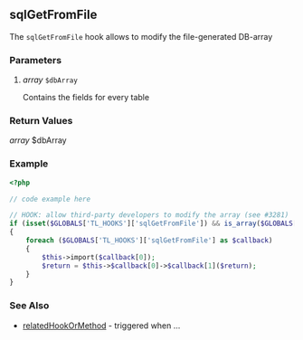 sqlGetFromFile
----------------

The `sqlGetFromFile` hook allows to modify the file-generated DB-array



### Parameters ###

1. *array* `$dbArray`

	Contains the fields for every table



### Return Values ###

*array* $dbArray


### Example ###

```php
<?php

// code example here

// HOOK: allow third-party developers to modify the array (see #3281)
if (isset($GLOBALS['TL_HOOKS']['sqlGetFromFile']) && is_array($GLOBALS['TL_HOOKS']['sqlGetFromFile']))
{
	foreach ($GLOBALS['TL_HOOKS']['sqlGetFromFile'] as $callback)
	{
		$this->import($callback[0]);
		$return = $this->$callback[0]->$callback[1]($return);
	}
}

```


### See Also ###

- [relatedHookOrMethod](relatedHookOrMethod) - triggered when ...
